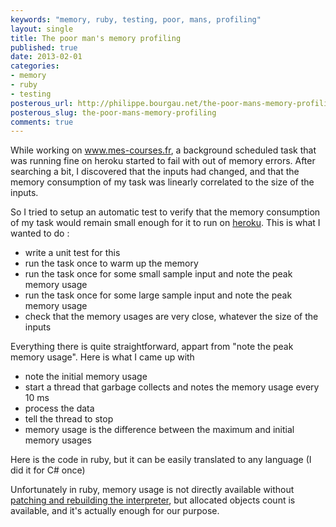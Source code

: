 ```yaml
---
keywords: "memory, ruby, testing, poor, mans, profiling"
layout: single
title: The poor man's memory profiling
published: true
date: 2013-02-01
categories:
- memory
- ruby
- testing
posterous_url: http://philippe.bourgau.net/the-poor-mans-memory-profiling
posterous_slug: the-poor-mans-memory-profiling
comments: true
---
```

<p>While working on <a href="http://www.mes-courses.fr">www.mes-courses.fr</a>, a background scheduled task that was running fine on heroku started to fail with out of memory errors. After searching a bit, I discovered that the inputs had changed, and that the memory consumption of my task was linearly correlated to the size of the inputs.</p>
<p>So I tried to setup an automatic test to verify that the memory consumption of my task would remain small enough for it to run on <a href="http://www.heroku.com">heroku</a>. This is what I wanted to do :</p>
<ul>
<li>write a unit test for this</li>
<li>run the task once to warm up the memory</li>
<li>run the task once for some small sample input and note the peak memory usage</li>
<li>run the task once for some large sample input and note the peak memory usage</li>
<li>check that the memory usages are very close, whatever the size of the inputs</li>
</ul>
<p>Everything there is quite straightforward, appart from "note the peak memory usage". Here is what I came up with</p>
<ul>
<li>note the initial memory usage</li>
<li>start a thread that garbage collects and notes the memory usage every 10 ms</li>
<li>process the data</li>
<li>tell the thread to stop</li>
<li>memory usage is the difference between the maximum and initial memory usages</li>
</ul>
<p>Here is the code in ruby, but it can be easily translated to any language (I did it for C# once)</p>
<p>
<script src="https://gist.github.com/4696311.js"></script>
</p>
<p>Unfortunately in ruby, memory usage is not directly available without <a href="/how-to-install-a-patched-ruby-interpreter-wit">patching and rebuilding the interpreter</a>, but allocated objects count is available, and it's actually enough for our purpose.</p>
